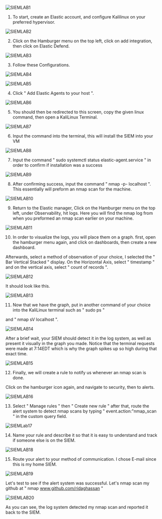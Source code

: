 ![SIEMLAB1](https://github.com/RidaGhassan/ElasticSIEMHomeLab/assets/174221510/8694009c-c7e2-4ec9-ab47-94887f8e55de)


1. To start, create an Elastic account, and configure Kalilinux on your preferred hypervisor.


![SIEMLAB2](https://github.com/RidaGhassan/ElasticSIEMHomeLab/assets/174221510/9bc45c7a-2a5c-4132-9bbc-550f3c382bc5)


2. Click on the Hamburger menu on the top left, click on add integration, then click on Elastic Defend.


![SIEMLAB3](https://github.com/RidaGhassan/ElasticSIEMHomeLab/assets/174221510/e068501d-882e-4414-8f3b-60433d6f3cef)


3. Follow these Configurations.


![SIEMLAB4](https://github.com/RidaGhassan/ElasticSIEMHomeLab/assets/174221510/2a1558b7-8f61-4366-9037-6a050e257618)


![SIEMLAB5](https://github.com/RidaGhassan/ElasticSIEMHomeLab/assets/174221510/b6f1b01d-6e0e-448a-bb79-da6e49296d80)


4. Click " Add Elastic Agents to your host ".


![SIEMLAB6](https://github.com/RidaGhassan/ElasticSIEMHomeLab/assets/174221510/c410fbe4-f39c-464d-8958-1b509b2fcd9f)


5. You should then be redirected to this screen, copy the given linux command, then open a KaliLinux Terminal.


![SIEMLAB7](https://github.com/RidaGhassan/ElasticSIEMHomeLab/assets/174221510/595b75e2-8d39-40a6-987a-c5931faf002c)


6. Input the command into the terminal, this will install the SIEM into your VM


![SIEMLAB8](https://github.com/RidaGhassan/ElasticSIEMHomeLab/assets/174221510/c234e727-c83c-4d47-8e37-f8be95312015)


7. Input the command " sudo systemctl status elastic-agent.service " in order to confirm if installation was a success


 ![SIEMLAB9](https://github.com/RidaGhassan/ElasticSIEMHomeLab/assets/174221510/6ca3c304-8d2b-4f74-b961-412e490b6397)


8. After confirming success, input the command " nmap -p- localhost ". This essentially will preform an nmap scan for the machine.


![SIEMLAB10](https://github.com/RidaGhassan/ElasticSIEMHomeLab/assets/174221510/2cbd4cb6-d119-4e58-a0e9-be0519bd822e)


9. Return to the Elastic manager, Click on the Hamburger menu on the top left, under Observability, hit logs. Here you will find the nmap log from when you preformed an nmap scan earlier on your machine.

   
![SIEMLAB11](https://github.com/RidaGhassan/ElasticSIEMHomeLab/assets/174221510/809d38de-4fb3-4c75-b807-3c696127fab5)


10. In order to visualize the logs, you will place them on a graph. first, open the hamburger menu again, and click on dashboards, then create a new dashboard.


Afterwards, select a method of observation of your choice, I selected the " Bar Vertical Stacked " display. On the Horizontal Axis, select " timestamp " and on the vertical axis, select " count of records ".


![SIEMLAB12](https://github.com/RidaGhassan/ElasticSIEMHomeLab/assets/174221510/9fbee96c-d504-4c39-9c63-d2c8ad934b85)


It should look like this.


![SIEMLAB13](https://github.com/RidaGhassan/ElasticSIEMHomeLab/assets/174221510/74dc8d5b-cc6b-4d8f-aa72-a0e665f34ae9)


11. Now that we have the graph, put in another command of your choice into the KaliLinux terminal such as " sudo ps "

and " nmap sV localhost ".


![SIEMLAB14](https://github.com/RidaGhassan/ElasticSIEMHomeLab/assets/174221510/11aaf9c3-033a-47e9-aa20-2ba418f1f90e)


After a brief wait, your SIEM should detect it in the log system, as well as present it visually in the graph you made.
Notice that the terminal requests were made at 7:14EDT which is why the graph spikes up so high during that exact time.


![SIEMLAB15](https://github.com/RidaGhassan/ElasticSIEMHomeLab/assets/174221510/466fd1ad-f799-4ee9-b39f-dec0d107fe31)


12. Finally, we will create a rule to notify us whenever an nmap scan is done.


Click on the hamburger icon again, and navigate to security, then to alerts.


![SIEMLAB16](https://github.com/RidaGhassan/ElasticSIEMHomeLab/assets/174221510/a72db202-20a5-4059-afd2-d29d04c8b3cf)


13. Select " Manage rules " then " Create new rule " after that, route the alert system to detect nmap scans by typing " event.action:"nmap_scan " in the custom query field.


![SIEMLab17](https://github.com/RidaGhassan/ElasticSIEMHomeLab/assets/174221510/761bacd0-91bf-4e14-a201-44f7f62100a3)


14. Name your rule and describe it so that it is easy to understand and track if someone else is on the SIEM.


![SIEMLAB18](https://github.com/RidaGhassan/ElasticSIEMHomeLab/assets/174221510/b86c7155-c5a7-417d-9be9-c15e78824383)


15. Route your alert to your method of communication. I chose E-mail since this is my home SIEM.


![SIEMLAB19](https://github.com/RidaGhassan/ElasticSIEMHomeLab/assets/174221510/bb9dadaa-5f79-4839-b1df-2ed7a6244174)


Let's test to see if the alert system was successful. Let's nmap scan my github at " nmap www.github.com/ridaghassan "


![SIEMLAB20](https://github.com/RidaGhassan/ElasticSIEMHomeLab/assets/174221510/4efa27ee-6f2e-4b24-af4c-f76f7a3e9652)


As you can see, the log system detected my nmap scan and reported it back to the SIEM.



